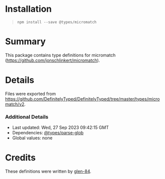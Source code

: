 # Installation
> `npm install --save @types/micromatch`

# Summary
This package contains type definitions for micromatch (https://github.com/jonschlinkert/micromatch).

# Details
Files were exported from https://github.com/DefinitelyTyped/DefinitelyTyped/tree/master/types/micromatch/v2.

### Additional Details
 * Last updated: Wed, 27 Sep 2023 09:42:15 GMT
 * Dependencies: [@types/parse-glob](https://npmjs.com/package/@types/parse-glob)
 * Global values: none

# Credits
These definitions were written by [glen-84](https://github.com/glen-84).
